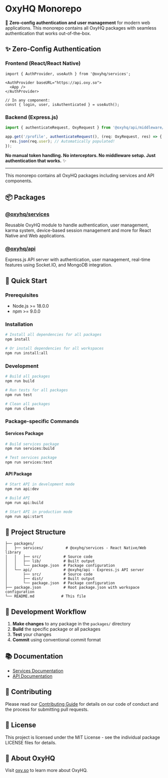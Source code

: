 # OxyHQ Monorepo

🚀 **Zero-config authentication and user management** for modern web applications. This monorepo contains all OxyHQ packages with seamless authentication that works out-of-the-box.

## ✨ Zero-Config Authentication

### Frontend (React/React Native)
```tsx
import { AuthProvider, useAuth } from '@oxyhq/services';

<AuthProvider baseURL="https://api.oxy.so">
  <App />
</AuthProvider>

// In any component:
const { login, user, isAuthenticated } = useAuth();
```

### Backend (Express.js)
```typescript
import { authenticateRequest, OxyRequest } from '@oxyhq/api/middleware/zero-config-auth';

app.get('/profile', authenticateRequest(), (req: OxyRequest, res) => {
  res.json(req.user); // Automatically populated!
});
```

**No manual token handling. No interceptors. No middleware setup. Just authentication that works.** ✨

---

This monorepo contains all OxyHQ packages including services and API components.

## 📦 Packages

### [@oxyhq/services](./packages/services)
Reusable OxyHQ module to handle authentication, user management, karma system, device-based session management and more for React Native and Web applications.

### [@oxyhq/api](./packages/api)
Express.js API server with authentication, user management, real-time features using Socket.IO, and MongoDB integration.

## 🚀 Quick Start

### Prerequisites
- Node.js >= 18.0.0
- npm >= 9.0.0

### Installation

```bash
# Install all dependencies for all packages
npm install

# Or install dependencies for all workspaces
npm run install:all
```

### Development

```bash
# Build all packages
npm run build

# Run tests for all packages
npm run test

# Clean all packages
npm run clean
```

### Package-specific Commands

#### Services Package
```bash
# Build services package
npm run services:build

# Test services package
npm run services:test
```

#### API Package
```bash
# Start API in development mode
npm run api:dev

# Build API
npm run api:build

# Start API in production mode
npm run api:start
```

## 📁 Project Structure

```
├── packages/
│   ├── services/          # @oxyhq/services - React Native/Web library
│   │   ├── src/          # Source code
│   │   ├── lib/          # Built output
│   │   └── package.json  # Package configuration
│   └── api/              # @oxyhq/api - Express.js API server
│       ├── src/          # Source code
│       ├── dist/         # Built output
│       └── package.json  # Package configuration
├── package.json          # Root package.json with workspace configuration
└── README.md            # This file
```

## 🔧 Development Workflow

1. **Make changes** to any package in the `packages/` directory
2. **Build** the specific package or all packages
3. **Test** your changes
4. **Commit** using conventional commit format

## 📚 Documentation

- [Services Documentation](./packages/services/README.md)
- [API Documentation](./packages/api/README.md)

## 🤝 Contributing

Please read our [Contributing Guide](./packages/services/CONTRIBUTING.md) for details on our code of conduct and the process for submitting pull requests.

## 📄 License

This project is licensed under the MIT License - see the individual package LICENSE files for details.

## 🏢 About OxyHQ

Visit [oxy.so](https://oxy.so) to learn more about OxyHQ.
